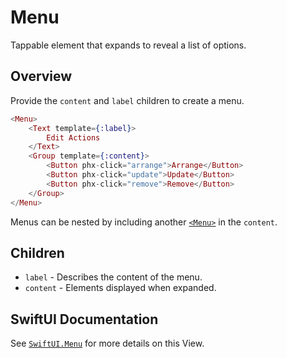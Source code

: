 # Menu
<!-- tooltip support -->
<div id="Menu/1" class="detail">

<h1 style="display: none;">

&lt;Menu&gt;

</h1>

<section class="docstring">
  <p>Tappable element that expands to reveal a list of options.</p>
</section>

</div>
<!-- end tooltip support -->

## Overview
Provide the `content` and `label` children to create a menu.

```heex
<Menu>
    <Text template={:label}>
        Edit Actions
    </Text>
    <Group template={:content}>
        <Button phx-click="arrange">Arrange</Button>
        <Button phx-click="update">Update</Button>
        <Button phx-click="remove">Remove</Button>
    </Group>
</Menu>
```
Menus can be nested by including another [`<Menu>`](menu.html#Menu/1) in the `content`.
## Children
* `label` - Describes the content of the menu.
* `content` - Elements displayed when expanded.

## SwiftUI Documentation
See [`SwiftUI.Menu`](https://developer.apple.com/documentation/swiftui/Menu) for more details on this View.



